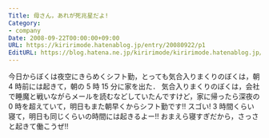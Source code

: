 ```yaml
---
Title: 母さん，あれが死兆星だよ!
Category:
- company
Date: 2008-09-22T00:00:00+09:00
URL: https://kiririmode.hatenablog.jp/entry/20080922/p1
EditURL: https://blog.hatena.ne.jp/kiririmode/kiririmode.hatenablog.jp/atom/entry/8454420450078214126
---
```



今日からぼくは夜空にきらめくシフト勤，とっても気合入りまくりのぼくは，朝 4 時前には起きて，朝の 5 時 15 分に家を出た．
気合入りまくりのぼくは，会社で睡魔と戦いながらメールを読むなどしていたんですけど，家に帰ったら深夜の 0 時を超えていて，明日もまた朝早くからシフト勤です!! スゴい! 3 時間くらい寝て，明日も同じくらいの時間には起きるよー!! 
おまえら寝すぎだから，さっさと起きて働こうぜ!!

